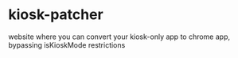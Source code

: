 # kiosk-patcher
website where you can convert your kiosk-only app to chrome app, bypassing isKioskMode restrictions

